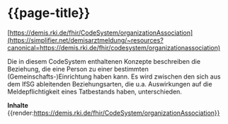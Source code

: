 # {{page-title}} 
[https://demis.rki.de/fhir/CodeSystem/organizationAssociation](https://simplifier.net/demisarztmeldung/~resources?canonical=https://demis.rki.de/fhir/codesystem/organizationassociation) 

Die in diesem CodeSystem enthaltenen Konzepte beschreiben die Beziehung, die eine Person zu einer bestimmten (Gemeinschafts-)Einrichtung haben kann. Es wird zwischen den sich aus dem IfSG ableitenden Beziehungsarten, die u.a. Auswirkungen auf die Meldepflichtigkeit eines Tatbestands haben, unterschieden.

**Inhalte**
{{render:https://demis.rki.de/fhir/CodeSystem/organizationAssociation}}